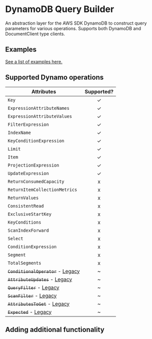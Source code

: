 # DynamoDB Query Builder
An abstraction layer for the AWS SDK DynamoDB to construct query parameters for various operations. Supports both DynamoDB and DocumentClient type clients.

## Examples

[See a list of examples here.](examples)

## Supported Dynamo operations

| Attributes     | Supported? |
|-|:-:|
| `Key` | ✓ |
| `ExpressionAttributeNames` | ✓ |
| `ExpressionAttributeValues` | ✓ |
| `FilterExpression` | ✓ |
| `IndexName` | ✓ |
| `KeyConditionExpression` | ✓ |
| `Limit` | ✓ |
| `Item` | ✓ |
| `ProjectionExpression` | ✓ |
| `UpdateExpression` | ✓ |
| `ReturnConsumedCapacity` | x |
| `ReturnItemCollectionMetrics` | x |
| `ReturnValues` | x |
| `ConsistentRead` | x |
| `ExclusiveStartKey` | x |
| `KeyConditions` | x |
| `ScanIndexForward` | x |
| `Select` | x |
| `ConditionExpression` | x |
| `Segment` | x |
| `TotalSegments` | x |
| ~~`ConditionalOperator`~~ - [Legacy](https://docs.aws.amazon.com/amazondynamodb/latest/developerguide/LegacyConditionalParameters.ConditionalOperator.html) | ~ |
| ~~`AttributeUpdates`~~ - [Legacy](https://docs.aws.amazon.com/amazondynamodb/latest/developerguide/LegacyConditionalParameters.AttributeUpdates.html) | ~ |
| ~~`QueryFilter`~~ - [Legacy](https://docs.aws.amazon.com/amazondynamodb/latest/developerguide/LegacyConditionalParameters.QueryFilter.html) | ~ |
| ~~`ScanFilter`~~ - [Legacy](https://docs.aws.amazon.com/amazondynamodb/latest/developerguide/LegacyConditionalParameters.ScanFilter.html) | ~ |
| ~~`AttributesToGet`~~ - [Legacy](https://docs.aws.amazon.com/amazondynamodb/latest/developerguide/LegacyConditionalParameters.AttributesToGet.html) | ~ |
| ~~`Expected`~~ - [Legacy](https://docs.aws.amazon.com/amazondynamodb/latest/developerguide/LegacyConditionalParameters.Expected.html) | ~ |

## Adding additional functionality

